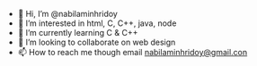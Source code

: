 - 👋 Hi, I’m @nabilaminhridoy
- 👀 I’m interested in html, C, C++, java, node
- 🌱 I’m currently learning C & C++
- 💞️ I’m looking to collaborate on web design
- 📫 How to reach me though email nabilaminhridoy@gmail.con

<!---
nabilaminhridoy/nabilaminhridoy is a ✨ special ✨ repository because its `README.md` (this file) appears on your GitHub profile.
You can click the Preview link to take a look at your changes.
--->

